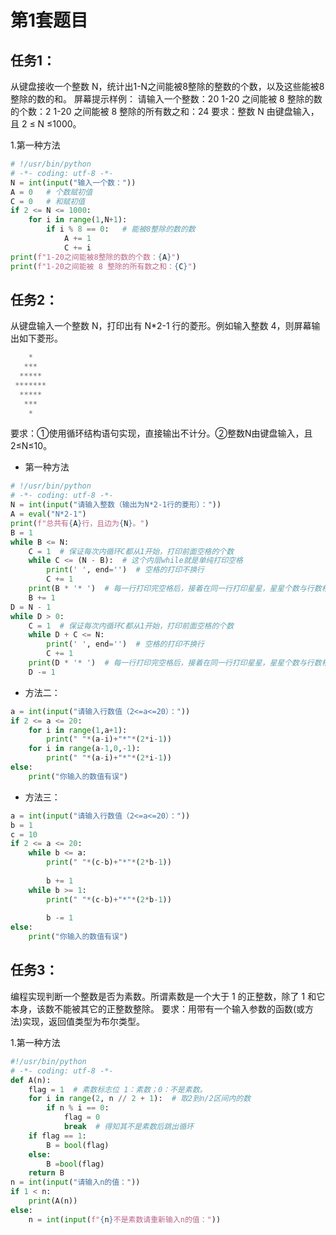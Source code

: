 # 第1套题目
## 任务1：
从键盘接收一个整数 N，统计出1-N之间能被8整除的整数的个数，以及这些能被8整除的数的和。
屏幕提示样例：
请输入一个整数：20
1-20 之间能被 8 整除的数的个数：2
1-20 之间能被 8 整除的所有数之和：24
要求：整数 N 由键盘输入，且 2 ≤ N ≤1000。

1.第一种方法
```python
# !/usr/bin/python
# -*- coding: utf-8 -*-
N = int(input("输入一个数："))
A = 0   # 个数赋初值
C = 0   # 和赋初值
if 2 <= N <= 1000:
    for i in range(1,N+1):
        if i % 8 == 0:   # 能被8整除的数的数
            A += 1
            C += i
print(f"1-20之间能被8整除的数的个数：{A}")
print(f"1-20之间能被 8 整除的所有数之和：{C}")  
```

## 任务2：
从键盘输入一个整数 N，打印出有 N*2-1 行的菱形。例如输入整数 4，则屏幕输出如下菱形。
```python
    *
   ***
  *****
 *******
  *****
   ***
    *
```
要求：①使用循环结构语句实现，直接输出不计分。②整数N由键盘输入，且2≤N≤10。

*  第一种方法
```python
# !/usr/bin/python
# -*- coding: utf-8 -*-
N = int(input("请输入整数（输出为N*2-1行的菱形）："))
A = eval("N*2-1")
print(f"总共有{A}行，且边为{N}。")
B = 1
while B <= N:
    C = 1  # 保证每次内循环C都从1开始，打印前面空格的个数
    while C <= (N - B):  # 这个内层while就是单纯打印空格
        print(' ', end='')  # 空格的打印不换行
        C += 1
    print(B * '* ')  # 每一行打印完空格后，接着在同一行打印星星，星星个数与行数相等，且打印完星星后print默认换行
    B += 1
D = N - 1
while D > 0:
    C = 1  # 保证每次内循环C都从1开始，打印前面空格的个数
    while D + C <= N:
        print(' ', end='')  # 空格的打印不换行
        C += 1
    print(D * '* ')  # 每一行打印完空格后，接着在同一行打印星星，星星个数与行数相等，且打印完星星后print默认换行
    D -= 1
```

* 方法二：

```python
a = int(input("请输入行数值（2<=a<=20）："))
if 2 <= a <= 20:
    for i in range(1,a+1):
        print(" "*(a-i)+"*"*(2*i-1)) 
    for i in range(a-1,0,-1):
        print(" "*(a-i)+"*"*(2*i-1))
else:
    print("你输入的数值有误")
```

* 方法三：

```python
a = int(input("请输入行数值（2<=a<=20）："))
b = 1
c = 10
if 2 <= a <= 20:
    while b <= a:
        print(" "*(c-b)+"*"*(2*b-1))
        
        b += 1
    while b >= 1:
        print(" "*(c-b)+"*"*(2*b-1))
        
        b -= 1
else:
    print("你输入的数值有误")
```

## 任务3：

编程实现判断一个整数是否为素数。所谓素数是一个大于 1 的正整数，除了 1 和它本身，该数不能被其它的正整数整除。
要求：用带有一个输入参数的函数(或方法)实现，返回值类型为布尔类型。

1.第一种方法
```python
#!/usr/bin/python 
# -*- coding: utf-8 -*-
def A(n):
    flag = 1  # 素数标志位 1：素数；0：不是素数。
    for i in range(2, n // 2 + 1):  # 取2到n/2区间内的数
        if n % i == 0:
            flag = 0
            break  # 得知其不是素数后跳出循环
    if flag == 1:
        B = bool(flag)
    else:
        B =bool(flag)
    return B
n = int(input("请输入n的值："))
if 1 < n:
    print(A(n))
else:
    n = int(input(f"{n}不是素数请重新输入n的值："))
```

